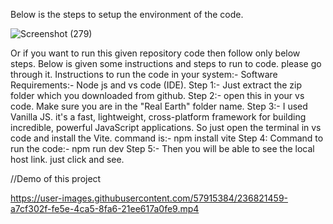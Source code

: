 Below is the steps to setup the environment of the code.

![Screenshot (279)](https://user-images.githubusercontent.com/57915384/230708865-537fe015-e004-410f-872a-e1e231cd296f.png)

<!-- # Digantara![Screenshot (203)](https://user-images.githubusercontent.com/57915384/230708544-be8a0fc2-2920-4477-aeca-8023e9acb70a.png)
![Screenshot (201)](https://user-images.githubusercontent.com/57915384/230708551-5cb6e144-eeb3-44b9-94ea-d44b5041d540.png) -->


Or if you want to run this given repository code then follow only below steps.
Below is given some instructions and steps to run to code. please go through it.
Instructions to run the code in your system:-
Software Requirements:- Node js and vs code (IDE).
Step 1:- Just extract the zip folder which you downloaded from github.
Step 2:-  open this in your vs code. Make sure you are in the "Real Earth" folder name.
Step 3:- I used Vanilla JS. it's a fast, lightweight, cross-platform framework for building incredible, powerful JavaScript applications. So just open the terminal in vs code and install the Vite. command is:- npm install vite
Step 4: Command to run the code:- npm run dev
Step 5:- Then you will be able to see the local host link. just click and see.

//Demo of this project 



https://user-images.githubusercontent.com/57915384/236821459-a7cf302f-fe5e-4ca5-8fa6-21ee617a0fe9.mp4


